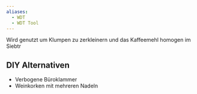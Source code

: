 ```yaml
---
aliases:
  - WDT
  - WDT Tool
---
```

Wird genutzt um Klumpen zu zerkleinern und das Kaffeemehl homogen im Siebtr


## DIY Alternativen

- Verbogene Büroklammer
- Weinkorken mit mehreren Nadeln

